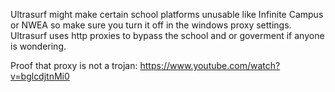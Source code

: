 Ultrasurf might make certain school platforms unusable like Infinite Campus or NWEA so make sure you turn it off in the windows proxy settings.
Ultrasurf uses http proxies to bypass the school and or goverment if anyone is wondering.

Proof that proxy is not a trojan: https://www.youtube.com/watch?v=bglcdjtnMi0
